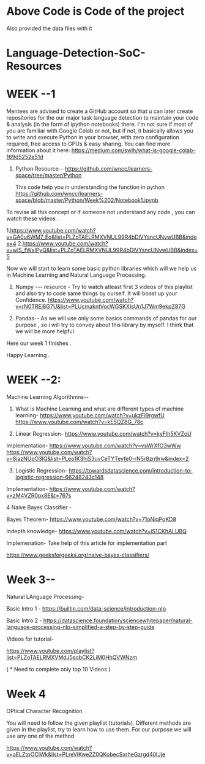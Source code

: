 # Above Code is Code of the project
Also provided the data files with it 








# Language-Detection-SoC-Resources


# WEEK --1

Mentees  are advised to create a GitHub account so that u can later create repositories for the our major task language detection to maintain your code & analysis (in the form of ipython notebooks) there.
I'm not sure if most of you are familiar with Google Colab or not, but if not, it basically allows you to write and execute Python in your browser, with zero configuration required, free access to GPUs & easy sharing. You can find more information about it here: 
https://medium.com/swlh/what-is-google-colab-169d5252e51d






1. Python Resource--
   https://github.com/wncc/learners-space/tree/master/Python
   
   This code help you in understanding  the function in python 
   https://github.com/wncc/learners-space/blob/master/Python/Week%202/Notebook1.ipynb
   
   
   
  To revise all this concept or if someone not understand any code , you can watch these videos .
  
  1.https://www.youtube.com/watch?v=GA0u6WM7_Eo&list=PLZoTAELRMXVNUL99R4bDlVYsncUNvwUBB&index=4
  2.https://www.youtube.com/watch?v=wlS_fWxIPyQ&list=PLZoTAELRMXVNUL99R4bDlVYsncUNvwUBB&index=5
  
  
  
  
  
  
  Now we will start to learn some basic python libraries which will we help us in  Machine Learning and Natural Language Processing.
  
  1. Numpy ---
    resource - Try to watch atleast first 3 videos of this playlist  and also try to code same things by ourself. It will boost up your Confidence.
    https://www.youtube.com/watch?v=rN0TREj8G7U&list=PLUcmakntVocWGSKXIsUn1J7Wm9ekpZ87G
    
    
  2. Pandas--
     As we will use only some basics commands of pandas for our purpose , so i will try to convey about this library by myself. I think that we will be more helpful.
     
     
Here our week 1 finishes . 

Happy Learning .



# WEEK --2:

  Machine Learning Algorithmns--
  
  1. What is Machine Learning and what are different types of machine learning-
   https://www.youtube.com/watch?v=ukzFI9rgwfU
   https://www.youtube.com/watch?v=kE5QZ8G_78c
   
 2. Linear Regression-
  https://www.youtube.com/watch?v=kyFlh5KVZoU
   
   Implementation-
   https://www.youtube.com/watch?v=vsWrXfO3wWw
   https://www.youtube.com/watch?v=8jazNUpO3lQ&list=PLeo1K3hjS3uvCeTYTeyfe0-rN5r8zn9rw&index=2
   
 3. Logistic Regression-
  https://towardsdatascience.com/introduction-to-logistic-regression-66248243c148
  
  Implementation-
  https://www.youtube.com/watch?v=zM4VZR0px8E&t=767s
  
4 Naive Bayes Classifier -
  
  Bayes Theorem-
  https://www.youtube.com/watch?v=71oNiqPoKD8
  
  Indepth knowledge-
  https://www.youtube.com/watch?v=jS1CKhALUBQ
  
  Implemenation-
  Take help of this article for implementation part
  
  https://www.geeksforgeeks.org/naive-bayes-classifiers/
  
  
  
  # Week 3--
Natural LAnguage Processing-

Basic Intro 1 - https://builtin.com/data-science/introduction-nlp

Basic Intro 2 - https://datascience.foundation/sciencewhitepaper/natural-language-processing-nlp-simplified-a-step-by-step-guide

Videos for tutorial-

https://www.youtube.com/playlist?list=PLZoTAELRMXVMdJ5sqbCK2LiM0HhQVWNzm

( * Need to complete only top 10 Videos )



# Week 4

OPtical Character Recognition

You will need to follow the given playlist (tutorials). Different methods are given in the playlist, try to learn how to use them. For our purpose we will use any one of the method

https://www.youtube.com/watch?v=aELZtpOClWk&list=PLreVlKwe2Z0QKobecSxrheGzrgd4iXJje
